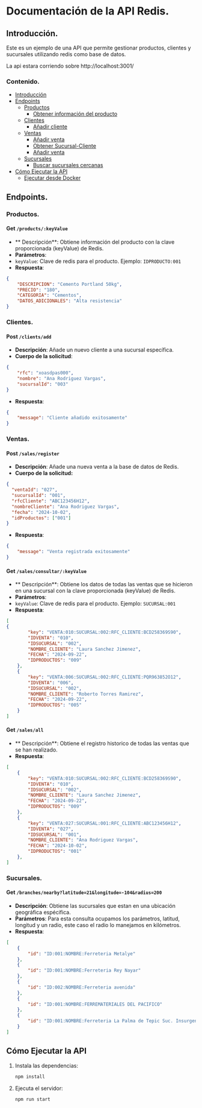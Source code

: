 # Documentación de la API Redis.

## Introducción.
Este es un ejemplo de una API que permite gestionar productos, clientes y sucursales utilizando redis como base de datos.

La api estara corriendo sobre http://localhost:3001/

### Contenido.
- [Introducción](#introducción)
- [Endpoints](#endpoints)
  - [Productos](#productos)
    - [Obtener información del producto](#get-productskeyvalue)
  - [Clientes](#clientes)
    - [Añadir cliente](#post-clientadd)
  - [Ventas](#ventas)
    - [Añadir venta](#post-salesadd)
    - [Obtener Sucursal-Cliente](#get-sales-consultarkeyvalue)
    - [Añadir venta](#post-salesadd)
  - [Sucursales](#sucursales)
    - [Buscar sucursales cercanas](#get-branchfind)
- [Cómo Ejecutar la API](#cómo-ejecutar-la-api)
  - [Ejecutar desde Docker](#ejecutar-desde-docker)
  
## Endpoints.
### Productos.
#### Get `/products/:keyValue`
- ** Descripción**: Obtiene información del producto con la clave proporcionada (keyValue) de Redis.
- **Parámetros**:
 - `keyValue`: Clave de redis para el producto. Ejemplo: `IDPRODUCTO:001`
- **Respuesta**:
```json
{
    "DESCRIPCION": "Cemento Portland 50kg",
    "PRECIO": "180",
    "CATEGORIA": "Cementos",
    "DATOS_ADICIONALES": "Alta resistencia"
}
```

### Clientes.
#### Post `/clients/add`
- **Descripción**: Añade un nuevo cliente a una sucursal específica.
- **Cuerpo de la solicitud**:
```json
{
    "rfc": "xoasdpas000",
    "nombre": "Ana Rodriguez Vargas",
    "sucursalId": "003"
}
```

- **Respuesta**:
```json
{
    "message": "Cliente añadido exitosamente"
}
```
### Ventas.
#### Post `/sales/register`
- **Descripción**: Añade una nueva venta a la base de datos de Redis.
- **Cuerpo de la solicitud:**
```json
{
  "ventaId": "027",
  "sucursalId": "001",
  "rfcCliente": "ABC123456H12",
  "nombreCliente": "Ana Rodriguez Vargas",
  "fecha": "2024-10-02",
  "idProductos": ["001"]
}
```

- **Respuesta**:
```json
{
    "message": "Venta registrada exitosamente"
}
```

#### Get `/sales/consultar/:keyValue`
- ** Descripción**: Obtiene los datos de todas las ventas que se hicieron en una sucursal con la clave proporcionada (keyValue) de Redis.
- **Parámetros**:
 - `keyValue`: Clave de redis para el producto. Ejemplo: `SUCURSAL:001`
- **Respuesta**:
```json
[
{
        "key": "VENTA:010:SUCURSAL:002:RFC_CLIENTE:BCD258369S90",
        "IDVENTA": "010",
        "IDSUCURSAL": "002",
        "NOMBRE_CLIENTE": "Laura Sanchez Jimenez",
        "FECHA": "2024-09-22",
        "IDPRODUCTOS": "009"
    },
    {
        "key": "VENTA:006:SUCURSAL:002:RFC_CLIENTE:PQR963852O12",
        "IDVENTA": "006",
        "IDSUCURSAL": "002",
        "NOMBRE_CLIENTE": "Roberto Torres Ramirez",
        "FECHA": "2024-09-22",
        "IDPRODUCTOS": "005"
    }
]
```

#### Get `/sales/all`
- ** Descripción**: Obtiene el registro historico de todas las ventas que se han realizado.
- **Respuesta**:
```json
[
    {
        "key": "VENTA:010:SUCURSAL:002:RFC_CLIENTE:BCD258369S90",
        "IDVENTA": "010",
        "IDSUCURSAL": "002",
        "NOMBRE_CLIENTE": "Laura Sanchez Jimenez",
        "FECHA": "2024-09-22",
        "IDPRODUCTOS": "009"
    },
    {
        "key": "VENTA:027:SUCURSAL:001:RFC_CLIENTE:ABC123456H12",
        "IDVENTA": "027",
        "IDSUCURSAL": "001",
        "NOMBRE_CLIENTE": "Ana Rodriguez Vargas",
        "FECHA": "2024-10-02",
        "IDPRODUCTOS": "001"
    },
]
```

### Sucursales.
#### Get `/branches/nearby?latitude=21&longitude=-104&radius=200`
- **Descripción**: Obtiene las sucursales que estan en una ubicación geográfica espécifica.
- **Parámetros**: Para esta consulta ocupamos los parámetros, latitud, longitud y un radio, este caso el radio lo manejamos en kilómetros.
- **Respuesta**:
```json
[
    {
        "id": "ID:001:NOMBRE:Ferreteria Metalye"
    },
    {
        "id": "ID:001:NOMBRE:Ferreteria Rey Nayar"
    },
    {
        "id": "ID:002:NOMBRE:Ferreteria avenida"
    },
    {
        "id": "ID:001:NOMBRE:FERREMATERIALES DEL PACIFICO"
    },
    {
        "id": "ID:001:NOMBRE:Ferreteria La Palma de Tepic Suc. Insurgentes"
    }
]
```

## Cómo Ejecutar la API

1. Instala las dependencias:
    ```bash
    npm install
    ```
2. Ejecuta el servidor:
    ```bash
    npm run start
    ```
